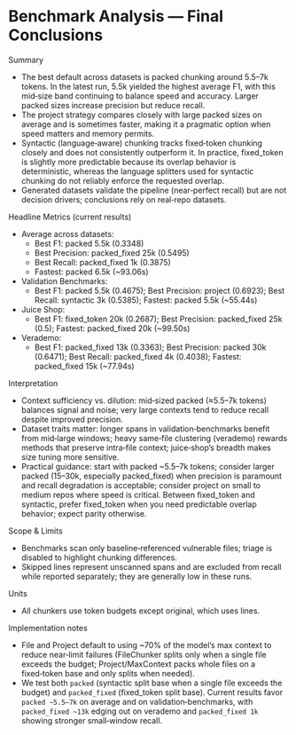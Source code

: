# Benchmark Analysis — Final Conclusions

Summary
- The best default across datasets is packed chunking around 5.5–7k tokens. In the latest run, 5.5k yielded the highest average F1, with this mid‑size band continuing to balance speed and accuracy. Larger packed sizes increase precision but reduce recall.
- The project strategy compares closely with large packed sizes on average and is sometimes faster, making it a pragmatic option when speed matters and memory permits.
- Syntactic (language‑aware) chunking tracks fixed‑token chunking closely and does not consistently outperform it. In practice, fixed_token is slightly more predictable because its overlap behavior is deterministic, whereas the language splitters used for syntactic chunking do not reliably enforce the requested overlap.
- Generated datasets validate the pipeline (near‑perfect recall) but are not decision drivers; conclusions rely on real‑repo datasets.

Headline Metrics (current results)
- Average across datasets:
  - Best F1: packed 5.5k (0.3348)
  - Best Precision: packed_fixed 25k (0.5495)
  - Best Recall: packed_fixed 1k (0.3875)
  - Fastest: packed 6.5k (~93.06s)
- Validation Benchmarks:
  - Best F1: packed 5.5k (0.4675); Best Precision: project (0.6923); Best Recall: syntactic 3k (0.5385); Fastest: packed 5.5k (~55.44s)
- Juice Shop:
  - Best F1: fixed_token 20k (0.2687); Best Precision: packed_fixed 25k (0.5); Fastest: packed_fixed 20k (~99.50s)
- Verademo:
  - Best F1: packed_fixed 13k (0.3363); Best Precision: packed 30k (0.6471); Best Recall: packed_fixed 4k (0.4038); Fastest: packed_fixed 15k (~77.94s)

Interpretation
- Context sufficiency vs. dilution: mid‑sized packed (≈5.5–7k tokens) balances signal and noise; very large contexts tend to reduce recall despite improved precision.
- Dataset traits matter: longer spans in validation‑benchmarks benefit from mid‑large windows; heavy same‑file clustering (verademo) rewards methods that preserve intra‑file context; juice‑shop’s breadth makes size tuning more sensitive.
- Practical guidance: start with packed ~5.5–7k tokens; consider larger packed (15–30k, especially packed_fixed) when precision is paramount and recall degradation is acceptable; consider project on small to medium repos where speed is critical. Between fixed_token and syntactic, prefer fixed_token when you need predictable overlap behavior; expect parity otherwise.

Scope & Limits
- Benchmarks scan only baseline‑referenced vulnerable files; triage is disabled to highlight chunking differences.
- Skipped lines represent unscanned spans and are excluded from recall while reported separately; they are generally low in these runs.

Units
- All chunkers use token budgets except original, which uses lines.

Implementation notes
- File and Project default to using ~70% of the model’s max context to reduce near‑limit failures (FileChunker splits only when a single file exceeds the budget; Project/MaxContext packs whole files on a fixed‑token base and only splits when needed).
- We test both `packed` (syntactic split base when a single file exceeds the budget) and `packed_fixed` (fixed_token split base). Current results favor `packed ~5.5–7k` on average and on validation‑benchmarks, with `packed_fixed ~13k` edging out on verademo and `packed_fixed 1k` showing stronger small‑window recall.
